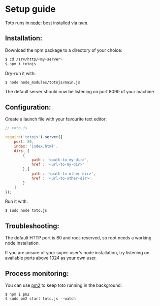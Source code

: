 # Setup guide

Toto runs in [node](https://nodejs.org):
best installed via [nvm](https://github.com/creationix/nvm).

## Installation:

Download the npm package to a directory of your choice: 
```bash
$ cd /srv/http/<my-server>
$ npm i totojs
```
Dry-run it with:
```bash
$ node node_modules/totojs/main.js
```
The default server should now be listening on port 8090 of your machine. 

## Configuration: 


Create a launch file with your favourite text editor:

```javascript
// toto.js

require('totojs').server({
    port: 80,   
    index: 'index.html',
    dirs: [
        {
            path : '<path-to-my-dir>',
            href : '<url-to-my-dir>'
        },{
            path : '<path-to-other-dir>',
            href : '<url-to-other-dir>'
        }
    ]
});
```

Run it with: 

```bash
$ sudo node toto.js 
```

## Troubleshooting:

The default HTTP port is 80 and root-reserved, 
so root needs a working node installation.

If you are unsure of your super-user's node installation, 
try listening on available ports above 1024 as your own user.

## Process monitoring: 

You can use [pm2](http://pm2.keymetrics.io/)
to keep toto running in the background: 

```
$ npm i pm2
$ sudo pm2 start toto.js --watch 
```


